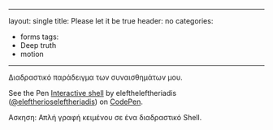 
---
layout: single
title: Please let it be true
header: no
categories:
  - forms
tags:
  - Deep truth
  - motion
---

Διαδραστικό παράδειγμα των συναισθημάτων μου.

<p data-height="350" data-theme-id="17517" data-slug-hash="VvwXjv" data-default-tab="result" data-user="eleftheleftheriadis" class='codepen'>See the Pen <a href='https://codepen.io/eleftherioseleftheriadis/pen/yLYmPBX'>Interactive shell</a> by eleftheleftheriadis (<a href='https://codepen.io/eleftherioseleftheriadis'>@eleftherioseleftheriadis</a>) on <a href='http://codepen.io'>CodePen</a>.</p>

Ασκηση: Απλή γραφή κειμένου σε ένα διαδραστικό Shell.
